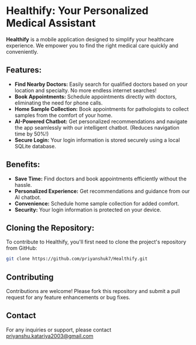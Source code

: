 # Healthify: Your Personalized Medical Assistant

**Healthify** is a mobile application designed to simplify your healthcare experience. We empower you to find the right medical care quickly and conveniently.

## Features:
- **Find Nearby Doctors:** Easily search for qualified doctors based on your location and specialty. No more endless internet searches!
- **Book Appointments:** Schedule appointments directly with doctors, eliminating the need for phone calls.
- **Home Sample Collection:** Book appointments for pathologists to collect samples from the comfort of your home.
- **AI-Powered Chatbot:** Get personalized recommendations and navigate the app seamlessly with our intelligent chatbot. (Reduces navigation time by 50%!)
- **Secure Login:** Your login information is stored securely using a local SQLite database.

## Benefits:
- **Save Time:** Find doctors and book appointments efficiently without the hassle.
- **Personalized Experience:** Get recommendations and guidance from our AI chatbot.
- **Convenience:** Schedule home sample collection for added comfort.
- **Security:** Your login information is protected on your device.

## Cloning the Repository:

To contribute to Healthify, you'll first need to clone the project's repository from GitHub:

```bash
git clone https://github.com/priyanshuk7/Healthify.git
```
## Contributing
Contributions are welcome! Please fork this repository and submit a pull request for any feature enhancements or bug fixes.

## Contact
For any inquiries or support, please contact priyanshu.katariya2003@gmail.com
